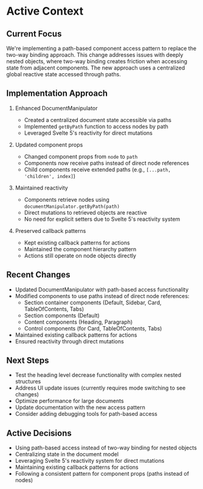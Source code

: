 # Active Context

## Current Focus
We're implementing a path-based component access pattern to replace the two-way binding approach. This change addresses issues with deeply nested objects, where two-way binding creates friction when accessing state from adjacent components. The new approach uses a centralized global reactive state accessed through paths.

## Implementation Approach
1. Enhanced DocumentManipulator
   - Created a centralized document state accessible via paths
   - Implemented `getByPath` function to access nodes by path
   - Leveraged Svelte 5's reactivity for direct mutations

2. Updated component props
   - Changed component props from `node` to `path`
   - Components now receive paths instead of direct node references
   - Child components receive extended paths (e.g., `[...path, 'children', index]`)

3. Maintained reactivity
   - Components retrieve nodes using `documentManipulator.getByPath(path)`
   - Direct mutations to retrieved objects are reactive
   - No need for explicit setters due to Svelte 5's reactivity system

4. Preserved callback patterns
   - Kept existing callback patterns for actions
   - Maintained the component hierarchy pattern
   - Actions still operate on node objects directly

## Recent Changes
- Updated DocumentManipulator with path-based access functionality
- Modified components to use paths instead of direct node references:
  - Section container components (Default, Sidebar, Card, TableOfContents, Tabs)
  - Section components (Default)
  - Content components (Heading, Paragraph)
  - Control components (for Card, TableOfContents, Tabs)
- Maintained existing callback patterns for actions
- Ensured reactivity through direct mutations

## Next Steps
- Test the heading level decrease functionality with complex nested structures
- Address UI update issues (currently requires mode switching to see changes)
- Optimize performance for large documents
- Update documentation with the new access pattern
- Consider adding debugging tools for path-based access

## Active Decisions
- Using path-based access instead of two-way binding for nested objects
- Centralizing state in the document model
- Leveraging Svelte 5's reactivity system for direct mutations
- Maintaining existing callback patterns for actions
- Following a consistent pattern for component props (paths instead of nodes)
